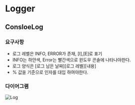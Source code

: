 # Logger

## ConsloeLog

### 요구사항
* 로그 레벨은 INFO, ERROR가 존재, [I],[E]로 표기
* INFO는 하얀색, Error는 빨간색으로 윈도우 콘솔에 나타나야한다.
* 로그 양식은 [로그 남은 날짜][로그 레벨][내용]
* % 값을 기준으로 인자를 대입 하여야한다.

### 다이어그램
![Log](https://user-images.githubusercontent.com/70125455/115826290-9ab23100-a445-11eb-9b05-fd983b89f36f.jpg)

